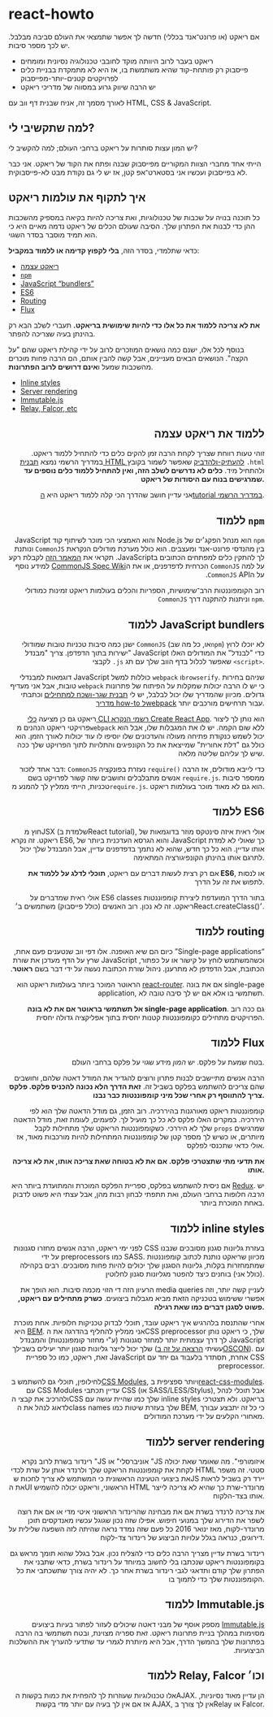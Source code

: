 # react-howto

אם ריאקט (או פרונט־אנד בכללי) חדשה לך אפשר שתמצאי את העולם סביבה מבלבל. יש לכך מספר סיבות.

* ריאקט בעבר לרוב היוותה מוקד לחובבי טכנולוגיה נסיונית ומומחים
* פייסבוק רק פותחת-קוד שהיא משתמשת בו, אז היא לא מתמקדת בבניית כלים לפרויקטים קטנים-יותר-מפייסבוק
* יש הרבה שיווק גרוע במסווה של מדריכי ריאקט

לאורך מסמך זה, אניח שבנית דף ווב עם HTML, CSS & JavaScript.

## למה שתקשיבי לי?

יש המון עצות סותרות על ריאקט ברחבי העולם; למה להקשיב לי?

הייתי אחד מחברי הצוות המקוריים מפייסבוק שבנה ופתח את הקוד של ריאקט. אני כבר לא בפייסבוק ועכשיו אני בסטארט־אפ קטן, אז יש לי גם נקודת מבט לא-פייסבוקית. 

## איך לתקוף את עולמות ריאקט

כל תוכנה בנויה על שכבות של טכנולוגיות, ואת צריכה להיות בקיאה במספיק מהשכבות ההן כדי לבנות את הפתרון שלך. הסיבה שעולם הכלים של ריאקט נדמה מאיים היא כי הוא תמיד מוסבר בסדר השגוי.

כדאי שתלמדי, בסדר הזה, **בלי לקפוץ קדימה או ללמוד במקביל**:

* [ריאקט עצמה](#learning-react-itself)
* [`npm`](#learning-npm)
* [JavaScript “bundlers”](#learning-javascript-bundlers)
* [ES6](#learning-es6)
* [Routing](#learning-routing)
* [Flux](#learning-flux)

**את לא צריכה ללמוד את כל אלו כדי להיות שימושית בריאקט.** תעברי לשלב הבא רק בהינתן בעיה שצריכה להפתר.

בנוסף לכל אלו, ישנם כמה נושאים המוזכרים לרוב על ידי קהילת ריאקט שהם "על הקצה". הנושאים הבאים מעניינים, אבל קשה להבין אותם, הם הרבה פחות מוכרים מהשכבות שמעל ו**אינם דרושים לרוב הפתרונות**.

* [Inline styles](#learning-inline-styles)
* [Server rendering](#learning-server-rendering)
* [Immutable.js](#learning-immutablejs)
* [Relay, Falcor, etc](#learning-relay-falcor-etc)

<div align="right">
  
## ללמוד את ריאקט עצמה

זוהי טעות רווחת שצריך לקחת הרבה זמן להקים כלים כדי להתחיל ללמוד ריאקט. במדריך הרשמי נמצא [תבנית HTML להעתיק-ולהדביק](https://facebook.github.io/react/docs/getting-started.html#quick-start-without-npm) שאפשר לשמור בקובץ `.html` ולהתחיל מיד. **כלים לא נדרשים לשלב הזה, ואין להתחיל ללמוד כלים נוספים עד שמרגישים בנוח עם היסודות של ריאקט.**

אני עדיין חושב שהדרך הכי קלה ללמוד ריאקט היא [הtutorial במדריך הרשמי](https://facebook.github.io/react/docs/tutorial.html).

## ללמוד `npm`
&#x202b;`npm` הוא מנהל הפקג׳ים של Node.js והוא האמצעי הכי מוכר לשיתוף קוד JavaScript בין מהנדסי פרונט-אנד ומעצבים. הוא כולל מערכת מודולים הנקראת `CommonJS` ונותנת לך להתקין כלים למפתחים הכתובים בJavaScript. תקראי את [המאמר הזה](http://0fps.net/2013/01/22/commonjs-why-and-how/) לקבלת רקע על למה `CommonJS` הכרחית לדפדפנים, או את ה[CommonJS Spec Wiki](http://wiki.commonjs.org/wiki/Introduction) למידע נוסף על ה`CommonJS` API.

רוב הקומפוננטות הרב־שימושיות, הספריות והכלים בעולמות ריאקט זמינות כמודולי `CommonJS` וניתנות להתקנה דרך `npm`.

## ללמוד JavaScript bundlers

ישנן כמה סיבות טכניות טובות שמודולי `CommonJS` (או, כל מה שב`npm`) לא יוכלו לרוץ ישירות בתוך הדפדפן. צריך "מבנדל" JavaScript כדי "לבנדל" את המודולים האלו לקבצי `.js` שאפשר לכלול בדף הווב שלך עם תג `<script>`.

דוגמאות למבנדלי JavaScript כוללות למשל `webpack` ו`browserify`. שניהם בחירות טובות, אבל אני מעדיף `webpack` כי יש לו הרבה יכולות שמקלות על הפיתוח של פתרונות גדולים. מכיוון שהמדריך שלו יכול לבלבל, יש לי [תבנית שגר-ושכח למתחילים](https://github.com/petehunt/react-webpack-template) וכתבתי [מדריך  how-to לwebpack](https://github.com/petehunt/webpack-howt) עבור תרחישים מורכבים יותר.

ריאקט גם כן מציעה [כלי CLI רשמי הנקרא Create React App](https://github.com/facebookincubator/create-react-app). הוא נותן לך ליצור פרויקטי ריאקט הנהנים מ`webpack` ללא שום הקמה. יש לו את המגבלות שלו, אבל הוא יכול לשמש כנקודת פתיחה מעולה והעדכונים שלו יוסיפו לו עוד יכולות לאורך הזמן. הוא כולל גם "דלת אחורית" שמייצאת את כל הקונפיגים והתלויות לתוך הפרויקט שלך ככה שיש לך עליהם שליטה מלאה.

דבר אחד לזכור: `CommonJS` נעזרת בפונקציה `require()` כדי לייבא מודולים, אז הרבה אנשים מתבלבלים וחושבים שזה קשור לפרויקט בשם `require.js`. ממספר סיבות טכניות, הייתי ממליץ לך להמנע מ`require.js`. הוא גם לא מאוד מוכר בעולמות ריאקט.

## ללמוד ES6

חוץ מJSX (שלמדת בReact tutorial), אולי ראית איזה סינטקס מוזר בדוגמאות של ריאקט. זה נקרא ES6, והוא הגרסא העדכנית ביותר של JavaScript כך שאולי לא למדת אותו עדיין. הוא כל כך חדש, שהוא לא נתמך בדפדפנים עדיין, אבל המבנדל שלך יכול לתרגם אותו בהינתן הקונפיגורציה המתאימה.

אם רק רצית לעשות דברים עם ריאקט, **תוכלי לדלג על ללמוד את ES6**, או לנסות לתפוש את זה על הדרך.

אולי ראית שמדברים על ES6 classes בתור הדרך המועדפת ליצירת קומפוננטות ריאקט. זה לא נכון. רוב האנשים (כולל פייסבוק) משתמשים ב׳React.createClass()׳.

## ללמוד routing

&#x202b;“Single-page applications” כיום הם שיא האופנה. אלו דפי ווב שנטענים פעם אחת, וכשהמשתמש לוחץ על קישור או על כפתור, JavaScript שרץ על הדף מעדכן את שורת הכתובת, אבל הדפדפן לא מתרענן. ניהול שורת הכתובת נעשה על ידי דבר בשם **ראוטר**.

הראוטר המוכר ביותר בעולמות ריאקט הוא [react-router](https://github.com/rackt/react-router). אם את בונה single-page application, תשתמשי בו אלא אם יש לך סיבה טובה לא.

**אל תשתמשי בראוטר אם את לא בונה single-page application**. גם ככה רוב הפרויקטים מתחילים כקומפוננטות קטנות יחסית בתוך אפליקציה גדולה יחסית.

## ללמוד Flux

בטח שמעת על פלקס. יש *המון* מידע שגוי על פלקס ברחבי העולם.

הרבה אנשים מתיישבים לבנות פתרון ורוצים להגדיר את המודל דאטה שלהם, וחושבים שהם צריכים להשתמש בפלקס בשביל זה. **זאת הדרך הלא נכונה להכניס פלקס. פלקס צריך להתווסף רק אחרי שכל מיני קומפוננטות כבר נבנו.**

קומפוננטות ריאקט מאורגנות בהיררכיה. רוב הזמן, גם מודל הדאטה שלך הוא לפי היררכיה. במקרים האלו פלקס לא כל כך מועיל לך. לפעמים, לעומת זאת, מודל הדאטה שלך לא היררכי. כשקומפוננטות הריאקט שלך מתחילות לקבל `props` שמרגישים מיותרים, או כשיש לך מספר קטן של קומפוננטות המתחילות להיות מורכבות מאוד, אז אולי כדאי שתכנסי לפלקס. 

**את תדעי מתי שתצטרכי פלקס. אם את לא בטוחה שאת צריכה אותו, את לא צריכה אותו.** 

אם ניסית להשתמש בפלקס, ספריית הפלקס המוכרת והמתועדת ביותר היא [Redux](http://redux.js.org/). יש *הרבה* חלופות ברחבי העולם, ואת תתפתי לבחון רבות מהן, אבל עצתי היא פשוט לדבוק באחת המוכרת ביותר. 

## ללמוד inline styles

לפני ימי ריאקט, הרבה אנשים מחזרו סגנונות CSS בעזרת גליונות סגנון מסובכים שנבנו על ידי preprocessors כמו SASS. מכיוון שריאקט נותנת לכתוב קומפוננטות שמתמחזרות בקלות, גליונות הסגנון שלך יכולים להיות פחות מסובכים. רבים בקהילה (כולל אני) בוחנים כיצד להפטר מגליונות סגנון לחלוטין.

הרעיון הזה די הזוי מכמה סיבות. הוא הופך את media queries לעניין קשה יותר, וזה אפשרי ששימוש בטכניקה הזאת מביא מגבלות ביצועים. **כשרק מתחילים עם ריאקט, פשוט לסגנן דברים כמו שאת רגילה.** 

אחרי שהתנסת בלהרגיש איך ריאקט עובד, תוכלי לבדוק טכניקות חלופיות. אחת מוכרת היא [BEM](https://en.bem.info/). אני ממליץ להחליף בהדרגה את הCSS preprocessor שלך, כי ריאקט נותן לך דרך עצמתית יותר למחזר סגנונות (ע"י מחזור קומפוננטות) והמבנדל JavaScript שלך יכול לייצר גליונות סגנון יותר יעילים בשבילך (עשיתי [הרצאה על זה בOSCON](https://www.youtube.com/watch?v=VkTCL6Nqm6Y)). עם זאת, ריאקט, כמו כל ספריית JavaScript אחרת, תסתדר בלעבוד גם יחד עם CSS preprocessor.

לחילופין, תוכלי גם להשתמש ב[CSS Modules](http://glenmaddern.com/articles/css-modules), ויותר ספציפית ב[react-css-modules](https://github.com/gajus/react-css-modules). עם CSS Modules עדיין תכתבי CSS (או SASS/LESS/Stylus), אבל תוכלי לנהל ולהרכיב את קבצי הCSS שלך כמו שהיית עושה עם inline styles בריאקט. ולא תצטרכי לדאוג לנהל את הclass names שלך בעזרת שיטות כמו BEM, כי כל זה יתבצע עבורך מאחורי הקלעים על ידי מערכת המודולים.

## ללמוד server rendering

רינדור בשרת לרוב נקרא "JS אוניברסלי" או "JS איזומורפי". מה שאומר שאת יכולה לקחת את קומפוננטות הריאקט שלך ולרנדר אותן על שרת לכדי HTML סטטי. זה משפר את ביצועי הטעינה הראשונית כי המשתמש לא צריך לחכות שJS יירד רק בשביל לראות את הUI הראשוני, וריאקט יכולה להשמיש HTML מרונדר-שרת כך שהיא לא צריכה לייצר אותו בצד-הלקוח. 

את צריכה לרנדר בשרת אם את מבחינה שהרינדור הראשוני איטי מדי או אם את רוצה לשפר את הדירוג שלך במנועי חיפוש. אפילו שזה נכון שגוגל עכשיו מאנדקסים תוכן מרונדר-לקוח, מאז ינואר 2016 כל פעם שזה נמדד נראה שהיתה לזה השפעה שלילית על דירוגים, כנראה בגלל עלויות הביצוע של רינדור צד-לקוח.

רינדור בשרת עדיין מצריך הרבה כלים כדי להצליח נכון. אבל בגלל שהוא תומך מראש גם בקומפוננטות ריאקט שנכתבו בלי לחשוב במיוחד על רינדור בשרת, כדאי שתבני את הפתרון שלך קודם ותדאגי לגבי רינדור בשרת אחר כך. לא יהיה צורך שתשכתבי את כל הקומפוננטות שלך כדי לתמוך בו.

## ללמוד Immutable.js

&#x202b;[Immutable.js](https://facebook.github.io/immutable-js/) מספק אוסף של מבני דאטה שיכולים לעזור לפתור בעיות ביצועים מסוימות במהלך בניית פתרונות ריאקט. זאת ספריה מצוינת, ובטח תשתמשי בה הרבה בפתרונות שלך בהמשך הדרך, אבל היא מיותרת לגמרי עד שתדעי להעריך את ההשלכות הביצועיות.

## ללמוד Relay, Falcor וכו׳

אלו טכנולוגיות שעוזרות לך להפחית את כמות בקשות הAJAX. הן עדיין מאוד נסיוניות, אז אם אין לך בעיה עם יותר מדי בקשות AJAX, אין לך צורך בRelay או Falcor.
</div>
